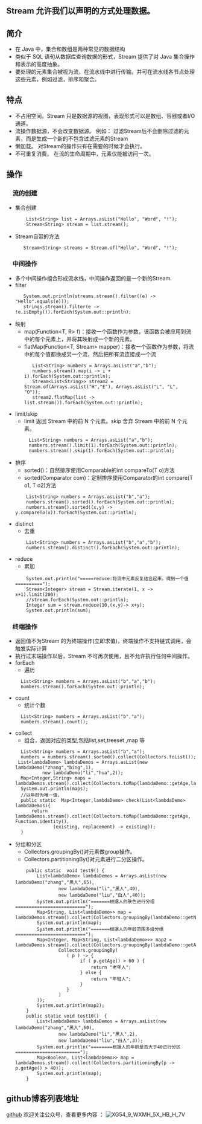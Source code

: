 #
##  Stream 允许我们以声明的方式处理数据。
## 简介
- 在 Java 中，集合和数组是两种常见的数据结构
- 类似于 SQL 语句从数据库查询数据的形式，Stream 提供了对 Java 集合操作和表示的高度抽象。
- 要处理的元素集合被视为流，在流水线中进行传输。并可在流水线各节点处理这些元素，例如过滤，排序和聚合。
## 特点
- 不占用空间。Stream 只是数据源的视图，表现形式可以是数组、容器或者I/O通道。
- 流操作数据源，不会改变数据源。 例如： 过滤Stream后不会删除过滤的元素，而是生成一个新的不包含过滤元素的Stream
- 懒加载。 对Stream的操作只有在需要的时候才会执行。
- 不可重复消费。 在流的生命周期中，元素仅能被访问一次。
## 操作
### &emsp;流的创建
- 集合创建
    ```
        List<String> list = Arrays.asList("Hello", "Word", "!");
        Stream<String> stream = list.stream();
    ``` 
- Stream自带的方法
    ```
       Stream<String> streams = Stream.of("Hello", "Word", "!");
    ```
### &emsp;中间操作
- 多个中间操作组合形成流水线，中间操作返回的是一个新的Stream.
- filter
    ```
       System.out.println(streams.stream().filter((e) -> "Hello".equals(e)));
       strings.stream().filter(e -> !e.isEmpty()).forEach(System.out::println);
    ```
- 映射 
  + map(Function<T, R> f)：接收一个函数作为参数，该函数会被应用到流中的每个元素上，并将其映射成一个新的元素。
  + flatMap(Function<T, Stream<R>> mapper)：接收一个函数作为参数，将流中的每个值都换成另一个流，然后把所有流连接成一个流
    ```
       List<String> numbers = Arrays.asList("a","b");
       numbers.stream().map(i -> i + i).forEach(System.out::println);
       Stream<List<String>> stream2 = Stream.of(Arrays.asList("H","E"), Arrays.asList("L", "L", "O"));
       stream2.flatMap(list -> list.stream()).forEach(System.out::println);
    ```
- limit/skip
  + limit 返回 Stream 中的前 N 个元素。skip 舍弃 Stream 中的前 N 个元素。
  ```
       List<String> numbers = Arrays.asList("a","b");
       numbers.stream().limit(1).forEach(System.out::println);
       numbers.stream().skip(1).forEach(System.out::println);
  ```
- 排序
  + sorted()：自然排序使用Comparable<T>的int compareTo(T o)方法
  + sorted(Comparator<T> com)：定制排序使用Comparator的int compare(T o1, T o2)方法
  ```
      List<String> numbers = Arrays.asList("b","a");
      numbers.stream().sorted().forEach(System.out::println);
      numbers.stream().sorted((x,y) -> y.compareTo(x)).forEach(System.out::println);
  ```
- distinct
  + 去重
  ```
      List<String> numbers = Arrays.asList("b","a","b");
      numbers.stream().distinct().forEach(System.out::println);
  ```
- reduce 
  + 累加
  ```
      System.out.println("=====reduce:将流中元素反复结合起来，得到一个值==========");
      Stream<Integer> stream = Stream.iterate(1, x -> x+1).limit(200);
      //stream.forEach(System.out::println);
      Integer sum = stream.reduce(10,(x,y)-> x+y);
      System.out.println(sum);
  ```
### &emsp;终端操作
- 返回值不为Stream 的为终端操作(立即求值)，终端操作不支持链式调用，会触发实际计算
- 执行过末端操作以后，Stream 不可再次使用，且不允许执行任何中间操作。
- forEach
  + 遍历
  ```
    List<String> numbers = Arrays.asList("b","a","b");
    numbers.stream().forEach(System.out::println);
  ```
- count
  + 统计个数
  ```
    List<String> numbers = Arrays.asList("b","a");
    numbers.stream().count();
  ```
- collect
  + 组合，返回对应的类型,包括list,set,treeset ,map 等
  ```
    List<String> numbers = Arrays.asList("b","a");
    numbers = numbers.stream().sorted().collect(Collectors.toList());
   List<lambdaDemo> lambdaDemos = Arrays.asList(new lambdaDemo("zhang","bing",1),
            new lambdaDemo("li","hua",2));
    Map<Integer,String> maps = lambdaDemos.stream().collect(Collectors.toMap(lambdaDemo::getAge,lambdaDemo::getName));
    System.out.println(maps);
    //以年龄为唯一值，
    public static  Map<Integer,lambdaDemo> check(List<lambdaDemo> lambdaDemos){
        return   lambdaDemos.stream().collect(Collectors.toMap(lambdaDemo::getAge, Function.identity(),
                (existing, replacement) -> existing));
    }
  ```
- 分组和分区
  + Collectors.groupingBy()对元素做group操作。
  + Collectors.partitioningBy()对元素进行二分区操作。
  ```
      public static  void test9() {
          List<lambdaDemo> lambdaDemos = Arrays.asList(new lambdaDemo("zhang","黑人",65),
                  new lambdaDemo("li","黑人",40),
                  new lambdaDemo("liu","白人",40));
          System.out.println("=======根据人的肤色进行分组==========================");
          Map<String, List<lambdaDemo>> map = lambdaDemos.stream().collect(Collectors.groupingBy(lambdaDemo::getName));
          System.out.println(map);
          System.out.println("=======根据人的年龄范围多级分组==========================");
          Map<Integer, Map<String, List<lambdaDemo>>> map2 = lambdaDemos.stream().collect(Collectors.groupingBy(lambdaDemo::getAge,
                  Collectors.groupingBy(
                     ( p ) -> {
                          if ( p.getAge() > 60 ) {
                              return "老年人";
                          } else {
                              return "年轻人";
                          }
                     }
                  )
          ));
          System.out.println(map2);
      }
      public static void test10()  {
          List<lambdaDemo> lambdaDemos = Arrays.asList(new lambdaDemo("zhang","黑人",60),
                  new lambdaDemo("li","黑人",2),
                  new lambdaDemo("liu","白人",3));
          System.out.println("========根据人的年龄是否大于40进行分区========================");
          Map<Boolean, List<lambdaDemo>> map = lambdaDemos.stream().collect(Collectors.partitioningBy(p -> p.getAge() > 40));
          System.out.println(map);
      }
  ```
 ## github博客列表地址
 [github](https://github.com/florarose/biji)
 欢迎关注公众号，查看更多内容 ： 
 ![XG54_9_WXMH_5X_HB_H_7V](https://yqfile.alicdn.com/17479bd1026b3d93f5718893256adf7d6d164e5d.png)
